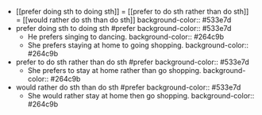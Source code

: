 - [[prefer doing sth to doing sth]] = [[prefer to do sth rather than do sth]] = [[would rather do sth than do sth]]
  background-color:: #533e7d
- prefer doing sth to doing sth #prefer
  background-color:: #533e7d
	- He prefers singing to dancing.
	  background-color:: #264c9b
	- She prefers staying at home to going shopping.
	  background-color:: #264c9b
- prefer to do sth rather than do sth #prefer
  background-color:: #533e7d
	- She prefers to stay at home rather than go shopping.
	  background-color:: #264c9b
- would rather do sth than do sth #prefer
  background-color:: #533e7d
	- She would rather stay at home then go shopping.
	  background-color:: #264c9b